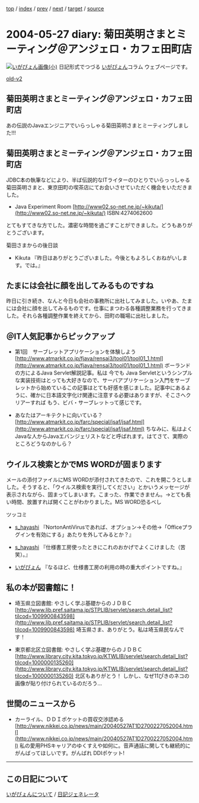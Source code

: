 [top](https://igapyon.github.io/diary/) 
 / [index](https://igapyon.github.io/diary/2004/index.html) 
 / [prev](https://igapyon.github.io/diary/2004/ig040526.html) 
 / [next](https://igapyon.github.io/diary/2004/ig040528.html) 
 / [target](https://igapyon.github.io/diary/2004/ig040527.html) 
 / [source](https://github.com/igapyon/diary/blob/gh-pages/2004/ig040527.html.src.md) 

2004-05-27 diary: 菊田英明さまとミーティング＠アンジェロ・カフェ田町店
=====================================================================================================
[![いがぴょん画像(小)](https://igapyon.github.io/diary/images/iga200306s.jpg "いがぴょん")](https://igapyon.github.io/diary/memo/memoigapyon.html) 日記形式でつづる [いがぴょん](https://igapyon.github.io/diary/memo/memoigapyon.html)コラム ウェブページです。

[old-v2](ig040527-orig.html)

## 菊田英明さまとミーティング＠アンジェロ・カフェ田町店

あの伝説のJavaエンジニアでいらっしゃる菊田英明さまとミーティングしました!!!


## 菊田英明さまとミーティング＠アンジェロ・カフェ田町店

JDBC本の執筆などにより、半ば伝説的なITライターのひとりでいらっっしゃる菊田英明さまと、東京田町の喫茶店にてお会いさせていただく機会をいただきました。

* Java Experiment Room
  [http://www02.so-net.ne.jp/~kikuta/](http://www02.so-net.ne.jp/~kikuta/)
  ISBN:4274062600

とてもすてきな方でした。濃密な時間を過ごすことができました。どうもありがとうございます。

菊田さまからの後日談

* Kikuta 『昨日はありがとうございました。今後ともよろしくおねがいします。では。』

## たまには会社に顔を出してみるものですね

昨日に引き続き、なんと今日も会社の事務所に出社してみました。いやあ、たまには会社に顔を出してみるものです。仕事にまつわる各種調整業務を行ってきました。それら各種調整作業を終えてから、田町の職場に出社しました。

## ＠IT人気記事からピックアップ

* 第1回　サーブレットアプリケーションを体験しよう
  [http://www.atmarkit.co.jp/fjava/rensai3/tool01/tool01_1.html](http://www.atmarkit.co.jp/fjava/rensai3/tool01/tool01_1.html)
  ボーランドの方によるJava Servlet解説記事。私は 今でも Java Servletというシンプルな実装技術はとっても大好きなので、サーバアプリケーション入門をサーブレットから始めているこの記事はとても好感を感じました。記事中にあるように、確かに日本語文字化け関連に注意する必要はありますが、そこさへクリアーすれば
  もう、ビバ・サーブレットって感じです。
  
* あなたはアーキテクトに向いている？
  [http://www.atmarkit.co.jp/farc/special/jsaf/jsaf.html](http://www.atmarkit.co.jp/farc/special/jsaf/jsaf.html)
  ちなみに、私はよくJavaな人からJavaエバンジェリストなどと呼ばれます。はてさて、実際のところどうなのかしら？

## ウイルス検索とかでMS WORDが固まります

メールの添付ファイルにMS WORDが添付されてきたので、これを開こうとしました。そうすると、「ウイルス検索を実行してください」とかいうメッセージが表示されながら、固まってしまいます。こまった、作業できません。→とても長い時間、放置すれば開くことがわかりました。MS WORD恐るべし

ツッコミ

* [s_hayashi](http://d.hatena.ne.jp/s_hayashi/) 『NortonAntiVirusであれば、オプション→その他→「Officeプラグインを有効にする」あたりを外してみるとか？』
  
* [s_hayashi](http://d.hatena.ne.jp/s_hayashi/) 『仕様書工房使ったときにこれのおかげでよくこけました（苦笑）。』
  
* [いがぴょん](http://www.igapyon.jp/igapyon/diary/memo/memoigapyon.html) 『なるほど、仕様書工房の利用の時の重大ポイントですね。』

## 私の本が図書館に！

* 埼玉県立図書館: やさしく学ぶ基礎からのＪＤＢＣ
  [http://www.lib.pref.saitama.jp/STPLIB/servlet/search.detail_list?tilcod=1009900843598](http://www.lib.pref.saitama.jp/STPLIB/servlet/search.detail_list?tilcod=1009900843598)
  埼玉県さま、ありがとう。私は埼玉県民なんです！
  
* 東京都北区立図書館: やさしく学ぶ基礎からのＪＤＢＣ
  [http://www.library.city.kita.tokyo.jp/KTWLIB/servlet/search.detail_list?tilcod=1000000135260](http://www.library.city.kita.tokyo.jp/KTWLIB/servlet/search.detail_list?tilcod=1000000135260)
  北区もありがとう！ しかし、なぜ11ぴきのネコの画像が貼り付けられているのだろう…

## 世間のニュースから

* カーライル、ＤＤＩポケットの買収交渉認める
  [http://www.nikkei.co.jp/news/main/20040527AT1D2700227052004.html](http://www.nikkei.co.jp/news/main/20040527AT1D2700227052004.html)
  私の愛用PHSキャリアのゆくすえや如何に。音声通話に関しても継続的にがんばってほしいです。がんばれ
  DDIポケット!

----------------------------------------------------------------------------------------------------

## この日記について
[いがぴょんについて](https://igapyon.github.io/diary/memo/memoigapyon.html) / [日記ジェネレータ](https://github.com/igapyon/igapyonv3)
